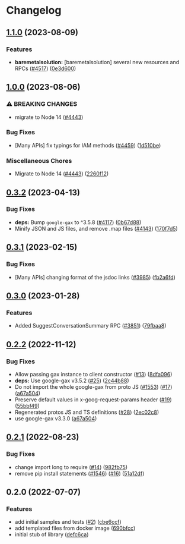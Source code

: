 # Changelog

## [1.1.0](https://github.com/googleapis/google-cloud-node/compare/bare-metal-solution-v1.0.0...bare-metal-solution-v1.1.0) (2023-08-09)


### Features

* **baremetalsolution:** [baremetalsolution] several new resources and RPCs ([#4517](https://github.com/googleapis/google-cloud-node/issues/4517)) ([0e3d600](https://github.com/googleapis/google-cloud-node/commit/0e3d600371265cd8fc0609b55086e39d0d4d5df0))

## [1.0.0](https://github.com/googleapis/google-cloud-node/compare/bare-metal-solution-v0.3.2...bare-metal-solution-v1.0.0) (2023-08-06)


### ⚠ BREAKING CHANGES

* migrate to Node 14 ([#4443](https://github.com/googleapis/google-cloud-node/issues/4443))

### Bug Fixes

* [Many APIs] fix typings for IAM methods ([#4459](https://github.com/googleapis/google-cloud-node/issues/4459)) ([1d510be](https://github.com/googleapis/google-cloud-node/commit/1d510bef5bd7b0ac3552b4729ef3d9ebe1ac3dc4))


### Miscellaneous Chores

* Migrate to Node 14 ([#4443](https://github.com/googleapis/google-cloud-node/issues/4443)) ([2260f12](https://github.com/googleapis/google-cloud-node/commit/2260f12543d171bda95345e53475f5f0fdc45770))

## [0.3.2](https://github.com/googleapis/google-cloud-node/compare/bare-metal-solution-v0.3.1...bare-metal-solution-v0.3.2) (2023-04-13)


### Bug Fixes

* **deps:** Bump `google-gax` to ^3.5.8 ([#4117](https://github.com/googleapis/google-cloud-node/issues/4117)) ([0b67d88](https://github.com/googleapis/google-cloud-node/commit/0b67d883963643ce1b4f6d2ccd3e8d37adf6e029))
* Minify JSON and JS files, and remove .map files ([#4143](https://github.com/googleapis/google-cloud-node/issues/4143)) ([170f7d5](https://github.com/googleapis/google-cloud-node/commit/170f7d57b8fd344d182a8e758867b8124722eebc))

## [0.3.1](https://github.com/googleapis/google-cloud-node/compare/bare-metal-solution-v0.3.0...bare-metal-solution-v0.3.1) (2023-02-15)


### Bug Fixes

* [Many APIs] changing format of the jsdoc links ([#3985](https://github.com/googleapis/google-cloud-node/issues/3985)) ([fb2a6fd](https://github.com/googleapis/google-cloud-node/commit/fb2a6fdbd9dcf2ae91b3767629d71f0970d0712c))

## [0.3.0](https://github.com/googleapis/google-cloud-node/compare/bare-metal-solution-v0.2.2...bare-metal-solution-v0.3.0) (2023-01-28)


### Features

* Added SuggestConversationSummary RPC ([#3851](https://github.com/googleapis/google-cloud-node/issues/3851)) ([79fbaa8](https://github.com/googleapis/google-cloud-node/commit/79fbaa833d08738fa37aa37158ddb5b1c91710e1))

## [0.2.2](https://github.com/googleapis/nodejs-bare-metal-solution/compare/v0.2.1...v0.2.2) (2022-11-12)


### Bug Fixes

* Allow passing gax instance to client constructor ([#13](https://github.com/googleapis/nodejs-bare-metal-solution/issues/13)) ([8dfa096](https://github.com/googleapis/nodejs-bare-metal-solution/commit/8dfa096456b9b8c54e403f2d1a77ac6c1e0779be))
* **deps:** Use google-gax v3.5.2 ([#25](https://github.com/googleapis/nodejs-bare-metal-solution/issues/25)) ([2c44b88](https://github.com/googleapis/nodejs-bare-metal-solution/commit/2c44b884ee043e275279c26fc8712846b303f657))
* Do not import the whole google-gax from proto JS ([#1553](https://github.com/googleapis/nodejs-bare-metal-solution/issues/1553)) ([#17](https://github.com/googleapis/nodejs-bare-metal-solution/issues/17)) ([a67a504](https://github.com/googleapis/nodejs-bare-metal-solution/commit/a67a504aa6994103c329e00856aafabee68076bf))
* Preserve default values in x-goog-request-params header ([#19](https://github.com/googleapis/nodejs-bare-metal-solution/issues/19)) ([55bbf49](https://github.com/googleapis/nodejs-bare-metal-solution/commit/55bbf49df595242d106047ff3685d5328ee45bd9))
* Regenerated protos JS and TS definitions ([#28](https://github.com/googleapis/nodejs-bare-metal-solution/issues/28)) ([2ec02c8](https://github.com/googleapis/nodejs-bare-metal-solution/commit/2ec02c83b0d681d12f4db137f8f1cdc7a74449a9))
* use google-gax v3.3.0 ([a67a504](https://github.com/googleapis/nodejs-bare-metal-solution/commit/a67a504aa6994103c329e00856aafabee68076bf))

## [0.2.1](https://github.com/googleapis/nodejs-bare-metal-solution/compare/v0.2.0...v0.2.1) (2022-08-23)


### Bug Fixes

* change import long to require ([#14](https://github.com/googleapis/nodejs-bare-metal-solution/issues/14)) ([982fb75](https://github.com/googleapis/nodejs-bare-metal-solution/commit/982fb75a20674de77c3ec8a931172566fe952603))
* remove pip install statements ([#1546](https://github.com/googleapis/nodejs-bare-metal-solution/issues/1546)) ([#16](https://github.com/googleapis/nodejs-bare-metal-solution/issues/16)) ([51a12df](https://github.com/googleapis/nodejs-bare-metal-solution/commit/51a12dfd7da8be12c3cb53fc1828121a2e046e8e))

## 0.2.0 (2022-07-07)


### Features

* add initial samples and tests ([#2](https://github.com/googleapis/nodejs-bare-metal-solution/issues/2)) ([cbe6ccf](https://github.com/googleapis/nodejs-bare-metal-solution/commit/cbe6ccf067b3652ec66595b3cefc320bafe2f07b))
* add templated files from docker image ([690bfcc](https://github.com/googleapis/nodejs-bare-metal-solution/commit/690bfcc607495e412ef552a8ff657786f86e80db))
* initial stub of library ([defc6ca](https://github.com/googleapis/nodejs-bare-metal-solution/commit/defc6ca53395887fc2650209c0fb9ea9b07bbce9))
